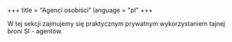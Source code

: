 +++
title = "Agenci osobiści"
language = "pl"
+++

W tej sekcji zajmujemy się praktycznym prywatnym wykorzystaniem tajnej broni SI - agentów.
